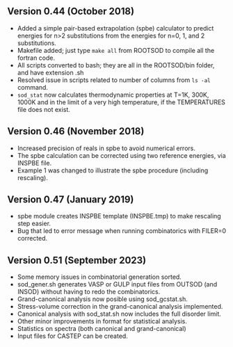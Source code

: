 ## Version 0.44 (October 2018)

- Added a simple pair-based extrapolation (spbe) calculator to predict energies for n>2 substitutions from the energies for n=0, 1, and 2 substitutions. 
- Makefile added; just type ```make all``` from ROOTSOD to compile all the fortran code.
- All scripts converted to bash; they are all in the ROOTSOD/bin folder, and have extension .sh
- Resolved issue in scripts related to number of columns from ```ls -al``` command.
- ```sod_stat``` now calculates thermodynamic properties at T=1K, 300K, 1000K and in the limit of a very high temperature, if the TEMPERATURES file does not exist.

## Version 0.46 (November 2018)

- Increased precision of reals in spbe to avoid numerical errors. 	
- The spbe calculation can be corrected using two reference energies, via INSPBE file.   
- Example 1 was changed to illustrate the spbe procedure (including rescaling).

## Version 0.47 (January 2019)
- spbe module creates INSPBE template (INSPBE.tmp) to make rescaling step easier. 
- Bug that led to error message when running combinatorics with FILER=0 corrected. 

## Version 0.51 (September 2023)
- Some memory issues in combinatorial generation sorted.
- sod_gener.sh generates VASP or GULP input files from OUTSOD (and INSOD) without having to redo the combinatorics.
- Grand-canonical analysis now posible using sod_gcstat.sh.
- Stress-volume correction  in the grand-canonical analysis implemented.
- Canonical analysis with sod_stat.sh now includes the full disorder limit.
- Other minor improvements in format for statistical analysis. 
- Statistics on spectra (both canonical and grand-canonical)
- Input files for CASTEP can be created. 


